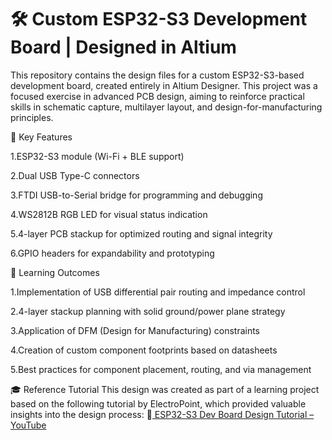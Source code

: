 # 🛠️ Custom ESP32-S3 Development Board | Designed in Altium
This repository contains the design files for a custom ESP32-S3-based development board, created entirely in Altium Designer. This project was a focused exercise in advanced PCB design, aiming to reinforce practical skills in schematic capture, multilayer layout, and design-for-manufacturing principles.


🔧 Key Features

1.ESP32-S3 module (Wi-Fi + BLE support)

2.Dual USB Type-C connectors

3.FTDI USB-to-Serial bridge for programming and debugging

4.WS2812B RGB LED for visual status indication

5.4-layer PCB stackup for optimized routing and signal integrity

6.GPIO headers for expandability and prototyping


📘 Learning Outcomes

1.Implementation of USB differential pair routing and impedance control

2.4-layer stackup planning with solid ground/power plane strategy

3.Application of DFM (Design for Manufacturing) constraints

4.Creation of custom component footprints based on datasheets

5.Best practices for component placement, routing, and via management


🎓 Reference Tutorial
This design was created as part of a learning project based on the following tutorial by ElectroPoint, which provided valuable insights into the design process:
🔗[ ESP32-S3 Dev Board Design Tutorial – YouTube](https://www.youtube.com/watch?v=KWIzhbQaZZk&t=26319s)
